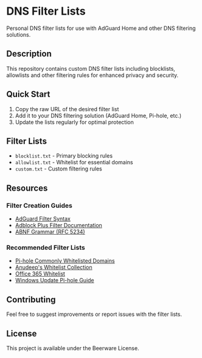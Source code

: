 # DNS Filter Lists

Personal DNS filter lists for use with AdGuard Home and other DNS filtering solutions.

## Description

This repository contains custom DNS filter lists including blocklists, allowlists and other filtering rules for enhanced privacy and security.

## Quick Start

1. Copy the raw URL of the desired filter list
2. Add it to your DNS filtering solution (AdGuard Home, Pi-hole, etc.)
3. Update the lists regularly for optimal protection

## Filter Lists

<!-- Add your filter list files here as they're created -->
- `blocklist.txt` - Primary blocking rules
- `allowlist.txt` - Whitelist for essential domains
- `custom.txt` - Custom filtering rules

## Resources

### Filter Creation Guides

- [AdGuard Filter Syntax](https://adguard.com/kb/general/ad-filtering/create-own-filters/)
- [Adblock Plus Filter Documentation](https://help.adblockplus.org/hc/en-us/articles/360062733293)
- [ABNF Grammar (RFC 5234)](https://datatracker.ietf.org/doc/html/rfc5234)

### Recommended Filter Lists

- [Pi-hole Commonly Whitelisted Domains](https://discourse.pi-hole.net/t/commonly-whitelisted-domains/212)
- [Anudeep's Whitelist Collection](https://github.com/anudeepND/whitelist)
- [Office 365 Whitelist](https://github.com/TheSmashy/O365Whitlist)
- [Windows Update Pi-hole Guide](https://tech.ligthartnet.nl/allow-windows-update-through-pi-hole/)

## Contributing

Feel free to suggest improvements or report issues with the filter lists.

## License

This project is available under the Beerware License.
